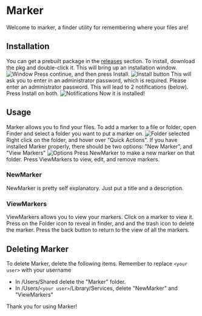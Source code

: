 # Marker

Welcome to marker, a finder utility for remembering where your files are!

## Installation
You can get a prebuilt package in the [releases](https://github.com/Nv7-GitHub/marker/releases/) section.
To install, download the pkg and double-click it. This will bring up an installation window.
![Window](https://i.imgur.com/X70QwNT.png)
Press continue, and then press Install.
![Install button](https://i.imgur.com/LIqs0Ah.png)
This will ask you to enter in an administrator password, which is required. Please enter an administrator password.
This will lead to 2 notifications (below). Press Install on both.
![Notifications](https://i.imgur.com/OKTSkP1.png)
Now it is installed!

## Usage
Marker allows you to find your files. To add a marker to a file or folder, open Finder and select a folder you want to put a marker on.
![Folder selected](https://i.imgur.com/yTrQNW0.png)
Right click on the folder, and hover over "Quick Actions". If you have installed Marker properly, there should be two options: "New Marker", and "View Markers"
![Options](https://i.imgur.com/KfYx7Qz.png)
Press NewMarker to make a new marker on that folder. Press ViewMarkers to view, edit, and remove markers.

### NewMarker
NewMarker is pretty self explanatory. Just put a title and a description.

### ViewMarkers
ViewMarkers allows you to view your markers. Click on a marker to view it. Press on the Folder icon to reveal in finder, and and the trash icon to delete the marker. Press the back button to return to the view of all the markers.

## Deleting Marker
To delete Marker, delete the following items. Remember to replace ```<your user>``` with your username
- In /Users/Shared delete the "Marker" folder.
- In /Users/```<your user>```/Library/Services, delete "NewMarker" and "ViewMarkers"

Thank you for using Marker!
